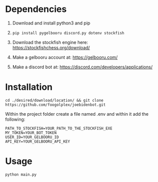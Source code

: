 # Dependencies

1. Download and install python3 and pip

2. `pip install pygelbooru discord.py dotenv stockfish`

3. Download the stockfish engine here: https://stockfishchess.org/download/

4. Make a gelbooru account at: https://gelbooru.com/

5. Make a discord bot at: https://discord.com/developers/applications/
# Installation

`cd ./desired/download/location/ && git clone https://github.com/foogolplex/joebidenbot.git`

Within the project folder create a file named .env and within it add the following:

```
PATH_TO_STOCKFISH=YOUR_PATH_TO_THE_STOCKFISH_EXE
MY_TOKEN=YOUR_BOT_TOKEN
USER_ID=YOUR_GELBOORU_ID
API_KEY=YOUR_GELBOORU_API_KEY
```
# Usage

`python main.py`
